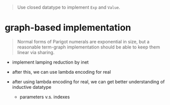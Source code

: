 > Use closed datatype to implement `Exp` and `Value`.



# graph-based implementation

> Normal forms of Parigot numerals are exponential in size,
> but a reasonable term-graph implementation
> should be able to keep them linear via sharing.

- implement lamping reduction by inet

- after this, we can use lambda encoding for real
- after using lambda encoding for real,
  we can get better understanding of inductive datatype
  - parameters v.s. indexes
